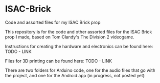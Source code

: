 # ISAC-Brick
Code and assorted files for my ISAC Brick prop


This repository is for the code and other assorted files for the ISAC Brick prop I made, based on Tom Clandy's The Division 2 videogame.  

Instructions for creating the hardware and electronics can be found here:
TODO - LINK

Files for 3D printing can be found here:
TODO - LINK

There are two folders for Arduino code, one for the audio files that go with the project, and one for the Android app (in progress, not posted yet)

